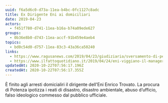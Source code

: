 ```yaml
---
uuid: f6a5d6c0-d73a-11ea-b4bc-0fc1127c8adc
title: Ex Dirigente Eni ai domiciliari
date: 2019-04-23
actors:
  - f451f780-d741-11ea-b16a-b74a09ede627
groups:
  - 0b36e8b0-d743-11ea-accf-91b459e4aeb4
topics:
  - bd0c54d0-d757-11ea-83c3-43a36ca50240
links:
  - https://www.ragusanews.com/2019/04/23/giudiziaria/sversamento-di-petrolio-arrestato-lo-sciclitano-enrico-trovato/98718
  - https://www.ilfattoquotidiano.it/2019/04/24/eni-viggiano-il-manager-suicida-denuncio-nel-2013-il-giudice-lo-isolarono-se-ascoltato-disastro-ambientale-evitabile/5130329/
updatedAt: 2020-10-22T07:56:17.196Z
createdAt: 2020-10-22T07:56:17.355Z
---
```


È finito agli arresti domicialiri il dirigente dell'Eni Enrico Trovato.
La procura di Potenza ipotizza i reati di disastro, disastro ambientale, abuso d’ufficio, falso ideologico commesso dal pubblico ufficiale.
